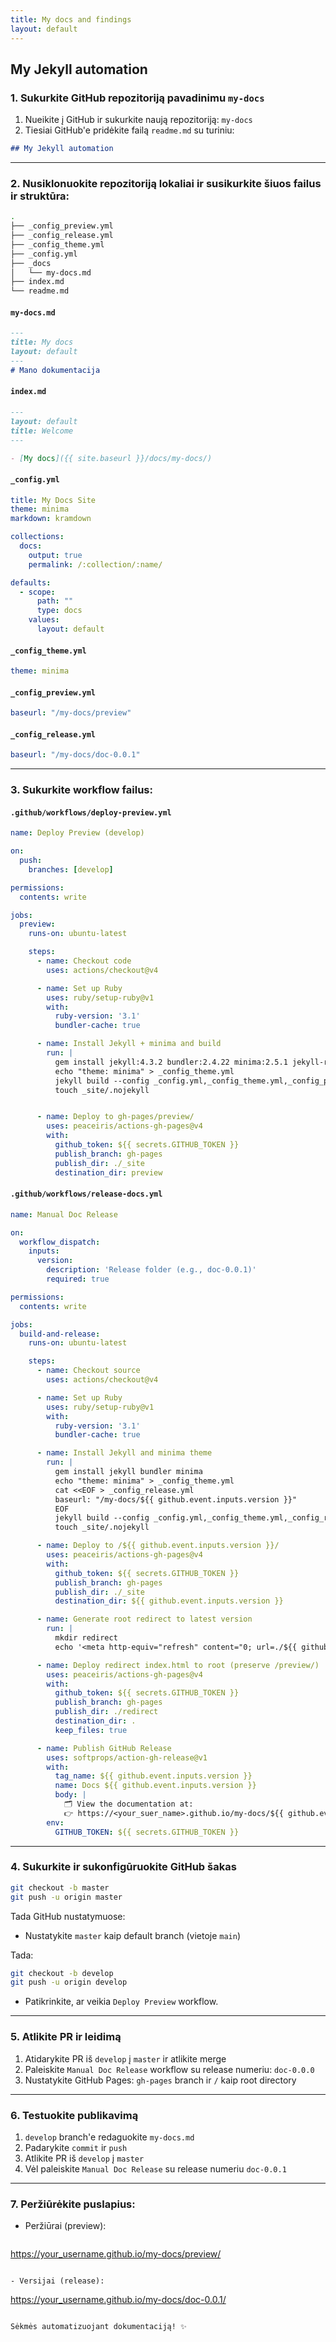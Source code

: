 ```yaml
---
title: My docs and findings
layout: default
---
```

## My Jekyll automation

### 1. Sukurkite GitHub repozitoriją pavadinimu `my-docs`

1. Nueikite į GitHub ir sukurkite naują repozitoriją: `my-docs`
2. Tiesiai GitHub'e pridėkite failą `readme.md` su turiniu:

```md
## My Jekyll automation
```

---

### 2. Nusiklonuokite repozitoriją lokaliai ir susikurkite šiuos failus ir struktūra:

```bash
.
├── _config_preview.yml
├── _config_release.yml
├── _config_theme.yml
├── _config.yml
├── _docs
│   └── my-docs.md
├── index.md
└── readme.md
```

#### `my-docs.md`

```md
---
title: My docs
layout: default
---
# Mano dokumentacija
```

#### `index.md`

```md
---
layout: default
title: Welcome
---

- [My docs]({{ site.baseurl }}/docs/my-docs/)
```

#### `_config.yml`

```yaml
title: My Docs Site
theme: minima
markdown: kramdown

collections:
  docs:
    output: true
    permalink: /:collection/:name/

defaults:
  - scope:
      path: ""
      type: docs
    values:
      layout: default
```

#### `_config_theme.yml`

```yaml
theme: minima
```

#### `_config_preview.yml`

```yaml
baseurl: "/my-docs/preview"
```

#### `_config_release.yml`

```yaml
baseurl: "/my-docs/doc-0.0.1"
```

---

### 3. Sukurkite workflow failus:

#### `.github/workflows/deploy-preview.yml`

```yaml
name: Deploy Preview (develop)

on:
  push:
    branches: [develop]

permissions:
  contents: write

jobs:
  preview:
    runs-on: ubuntu-latest

    steps:
      - name: Checkout code
        uses: actions/checkout@v4

      - name: Set up Ruby
        uses: ruby/setup-ruby@v1
        with:
          ruby-version: '3.1'
          bundler-cache: true

      - name: Install Jekyll + minima and build
        run: |
          gem install jekyll:4.3.2 bundler:2.4.22 minima:2.5.1 jekyll-remote-theme:0.4.3 jekyll-sass-converter:3.0.0
          echo "theme: minima" > _config_theme.yml
          jekyll build --config _config.yml,_config_theme.yml,_config_preview.yml -d _site
          touch _site/.nojekyll


      - name: Deploy to gh-pages/preview/
        uses: peaceiris/actions-gh-pages@v4
        with:
          github_token: ${{ secrets.GITHUB_TOKEN }}
          publish_branch: gh-pages
          publish_dir: ./_site
          destination_dir: preview

```

#### `.github/workflows/release-docs.yml`

```yaml
name: Manual Doc Release

on:
  workflow_dispatch:
    inputs:
      version:
        description: 'Release folder (e.g., doc-0.0.1)'
        required: true

permissions:
  contents: write

jobs:
  build-and-release:
    runs-on: ubuntu-latest

    steps:
      - name: Checkout source
        uses: actions/checkout@v4

      - name: Set up Ruby
        uses: ruby/setup-ruby@v1
        with:
          ruby-version: '3.1'
          bundler-cache: true

      - name: Install Jekyll and minima theme
        run: |
          gem install jekyll bundler minima
          echo "theme: minima" > _config_theme.yml
          cat <<EOF > _config_release.yml
          baseurl: "/my-docs/${{ github.event.inputs.version }}"
          EOF
          jekyll build --config _config.yml,_config_theme.yml,_config_release.yml -d _site
          touch _site/.nojekyll

      - name: Deploy to /${{ github.event.inputs.version }}/
        uses: peaceiris/actions-gh-pages@v4
        with:
          github_token: ${{ secrets.GITHUB_TOKEN }}
          publish_branch: gh-pages
          publish_dir: ./_site
          destination_dir: ${{ github.event.inputs.version }}

      - name: Generate root redirect to latest version
        run: |
          mkdir redirect
          echo '<meta http-equiv="refresh" content="0; url=./${{ github.event.inputs.version }}/">' > redirect/index.html

      - name: Deploy redirect index.html to root (preserve /preview/)
        uses: peaceiris/actions-gh-pages@v4
        with:
          github_token: ${{ secrets.GITHUB_TOKEN }}
          publish_branch: gh-pages
          publish_dir: ./redirect
          destination_dir: .
          keep_files: true

      - name: Publish GitHub Release
        uses: softprops/action-gh-release@v1
        with:
          tag_name: ${{ github.event.inputs.version }}
          name: Docs ${{ github.event.inputs.version }}
          body: |
            🗂️ View the documentation at:
            👉 https://<your_suer_name>.github.io/my-docs/${{ github.event.inputs.version }}/
        env:
          GITHUB_TOKEN: ${{ secrets.GITHUB_TOKEN }}

```

---

### 4. Sukurkite ir sukonfigūruokite GitHub šakas

```bash
git checkout -b master
git push -u origin master
```

Tada GitHub nustatymuose:

* Nustatykite `master` kaip default branch (vietoje `main`)

Tada:

```bash
git checkout -b develop
git push -u origin develop
```

* Patikrinkite, ar veikia `Deploy Preview` workflow.

---

### 5. Atlikite PR ir leidimą

1. Atidarykite PR iš `develop` į `master` ir atlikite merge
2. Paleiskite `Manual Doc Release` workflow su release numeriu: `doc-0.0.0`
3. Nustatykite GitHub Pages: `gh-pages` branch ir `/` kaip root directory

---

### 6. Testuokite publikavimą

1. `develop` branch'e redaguokite `my-docs.md`
2. Padarykite `commit` ir `push`
3. Atlikite PR iš `develop` į `master`
4. Vėl paleiskite `Manual Doc Release` su release numeriu `doc-0.0.1`

---

### 7. Peržiūrėkite puslapius:

* Peržiūrai (preview):

  ```
  ```

[https://your\_username.github.io/my-docs/preview/](https://your_username.github.io/my-docs/preview/)

```

- Versijai (release):
```

[https://your\_username.github.io/my-docs/doc-0.0.1/](https://your_username.github.io/my-docs/doc-0.0.1/)

```

Sėkmės automatizuojant dokumentaciją! ✨

```

